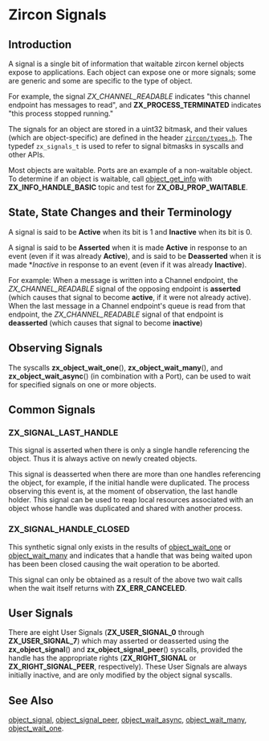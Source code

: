 # Zircon Signals

## Introduction

A signal is a single bit of information that waitable zircon kernel objects expose to
applications.  Each object can expose one or more signals; some are generic and some
are specific to the type of object.

For example, the signal *ZX_CHANNEL_READABLE* indicates "this channel endpoint has
messages to read", and **ZX_PROCESS_TERMINATED** indicates "this process stopped running."

The signals for an object are stored in a uint32 bitmask, and their values (which are object-specific) are defined in the header
[`zircon/types.h`](../system/public/zircon/types.h).  The typedef `zx_signals_t`
is used to refer to signal bitmasks in syscalls and other APIs.

Most objects are waitable.  Ports are an example of a non-waitable object.
To determine if an object is waitable, call [object_get_info](syscalls/object_get_info.md)
with **ZX_INFO_HANDLE_BASIC** topic and test for **ZX_OBJ_PROP_WAITABLE**.

## State, State Changes and their Terminology

A signal is said to be **Active** when its bit is 1 and **Inactive** when its bit is 0.

A signal is said to be **Asserted** when it is made **Active** in response to an event
(even if it was already **Active**), and is said to be **Deasserted** when it is made
**Inactive* in response to an event (even if it was already **Inactive**).

For example:  When a message is written into a Channel endpoint, the *ZX_CHANNEL_READABLE*
signal of the opposing endpoint is **asserted** (which causes that signal to become **active**,
if it were not already active).  When the last message in a Channel endpoint's
queue is read from that endpoint, the *ZX_CHANNEL_READABLE* signal of that endpoint is
**deasserted** (which causes that signal to become **inactive**)

## Observing Signals

The syscalls **zx_object_wait_one**(), **zx_object_wait_many**(), and **zx_object_wait_async**() (in combination with a Port), can be used to wait for specified signals on one or more objects.

## Common Signals

### ZX_SIGNAL_LAST_HANDLE

This signal is asserted when there is only a single handle referencing the object.  Thus it
is always active on newly created objects.

This signal is deasserted when there are more than one handles referencing the object, for
example, if the initial handle were duplicated.  The process observing this event is, at
the moment of observation, the last handle holder. This signal can be used to reap local
resources associated with an object whose handle was duplicated and shared with another
process.

### ZX_SIGNAL_HANDLE_CLOSED

This synthetic signal only exists in the results of [object_wait_one](syscalls/object_wait_one.md)
or [object_wait_many](syscalls/object_wait_many.md) and indicates that a handle that was
being waited upon has been been closed causing the wait operation to be aborted.

This signal can only be obtained as a result of the above two wait calls when the wait itself
returns with **ZX_ERR_CANCELED**.

## User Signals

There are eight User Signals (**ZX_USER_SIGNAL_0** through **ZX_USER_SIGNAL_7**) which may
asserted or deasserted using the **zx_object_signal**() and **zx_object_signal_peer**() syscalls,
provided the handle has the appropriate rights (**ZX_RIGHT_SIGNAL** or **ZX_RIGHT_SIGNAL_PEER**,
respectively).  These User Signals are always initially inactive, and are only modified by
the object signal syscalls.

## See Also

[object_signal](syscalls/object_signal.md),
[object_signal_peer](syscalls/object_signal.md),
[object_wait_async](syscalls/object_wait_async.md),
[object_wait_many](syscalls/object_wait_many.md),
[object_wait_one](syscalls/object_wait_one.md).

